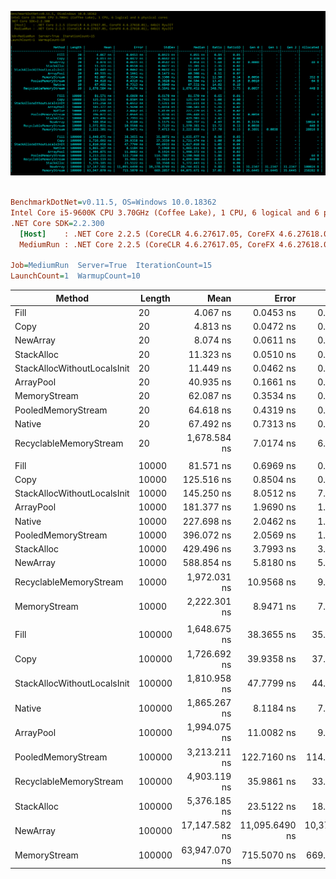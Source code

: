 ![Alt text](perf.png?raw=true "Perf")

``` ini

BenchmarkDotNet=v0.11.5, OS=Windows 10.0.18362
Intel Core i5-9600K CPU 3.70GHz (Coffee Lake), 1 CPU, 6 logical and 6 physical cores
.NET Core SDK=2.2.300
  [Host]    : .NET Core 2.2.5 (CoreCLR 4.6.27617.05, CoreFX 4.6.27618.01), 64bit RyuJIT
  MediumRun : .NET Core 2.2.5 (CoreCLR 4.6.27617.05, CoreFX 4.6.27618.01), 64bit RyuJIT

Job=MediumRun  Server=True  IterationCount=15  
LaunchCount=1  WarmupCount=10  

```
|                      Method | Length |          Mean |          Error |         StdDev |        Median |  Ratio | RatioSD |   Gen 0 |   Gen 1 |   Gen 2 | Allocated |
|---------------------------- |------- |--------------:|---------------:|---------------:|--------------:|-------:|--------:|--------:|--------:|--------:|----------:|
|                        Fill |     20 |      4.067 ns |      0.0453 ns |      0.0423 ns |      4.055 ns |   0.84 |    0.01 |       - |       - |       - |         - |
|                        Copy |     20 |      4.813 ns |      0.0472 ns |      0.0442 ns |      4.820 ns |   1.00 |    0.00 |       - |       - |       - |         - |
|                    NewArray |     20 |      8.074 ns |      0.0611 ns |      0.0542 ns |      8.054 ns |   1.68 |    0.02 |  0.0008 |       - |       - |      48 B |
|                  StackAlloc |     20 |     11.323 ns |      0.0510 ns |      0.0477 ns |     11.301 ns |   2.35 |    0.02 |       - |       - |       - |         - |
| StackAllocWithoutLocalsInit |     20 |     11.449 ns |      0.0462 ns |      0.0432 ns |     11.447 ns |   2.38 |    0.02 |       - |       - |       - |         - |
|                   ArrayPool |     20 |     40.935 ns |      0.1661 ns |      0.1473 ns |     40.908 ns |   8.51 |    0.07 |       - |       - |       - |         - |
|                MemoryStream |     20 |     62.087 ns |      0.3534 ns |      0.3306 ns |     62.000 ns |  12.90 |    0.14 |  0.0056 |       - |       - |     352 B |
|          PooledMemoryStream |     20 |     64.618 ns |      0.4319 ns |      0.3828 ns |     64.504 ns |  13.43 |    0.16 |  0.0010 |       - |       - |      64 B |
|                      Native |     20 |     67.492 ns |      0.7313 ns |      0.6840 ns |     67.532 ns |  14.02 |    0.19 |       - |       - |       - |         - |
|      RecyclableMemoryStream |     20 |  1,678.584 ns |      7.0174 ns |      6.5641 ns |  1,676.452 ns | 348.76 |    3.75 |  0.0057 |       - |       - |     448 B |
|                             |        |               |                |                |               |        |         |         |         |         |           |
|                        Fill |  10000 |     81.571 ns |      0.6969 ns |      0.6178 ns |     81.570 ns |   0.65 |    0.01 |       - |       - |       - |         - |
|                        Copy |  10000 |    125.516 ns |      0.8504 ns |      0.7955 ns |    125.464 ns |   1.00 |    0.00 |       - |       - |       - |         - |
| StackAllocWithoutLocalsInit |  10000 |    145.250 ns |      8.0512 ns |      7.5311 ns |    141.611 ns |   1.16 |    0.06 |       - |       - |       - |         - |
|                   ArrayPool |  10000 |    181.377 ns |      1.9690 ns |      1.8418 ns |    180.503 ns |   1.45 |    0.02 |       - |       - |       - |         - |
|                      Native |  10000 |    227.698 ns |      2.0462 ns |      1.8139 ns |    227.779 ns |   1.81 |    0.02 |       - |       - |       - |         - |
|          PooledMemoryStream |  10000 |    396.072 ns |      2.0569 ns |      1.8234 ns |    395.448 ns |   3.16 |    0.02 |  0.0010 |       - |       - |      64 B |
|                  StackAlloc |  10000 |    429.496 ns |      3.7993 ns |      3.3680 ns |    429.903 ns |   3.42 |    0.03 |       - |       - |       - |         - |
|                    NewArray |  10000 |    588.854 ns |      5.8180 ns |      5.1575 ns |    588.797 ns |   4.69 |    0.05 |  0.1574 |       - |       - |   10024 B |
|      RecyclableMemoryStream |  10000 |  1,972.031 ns |     10.9568 ns |      9.7129 ns |  1,970.381 ns |  15.72 |    0.12 |  0.0038 |       - |       - |     448 B |
|                MemoryStream |  10000 |  2,222.301 ns |      8.9471 ns |      7.4713 ns |  2,223.018 ns |  17.70 |    0.13 |  0.3891 |  0.0038 |       - |   28816 B |
|                             |        |               |                |                |               |        |         |         |         |         |           |
|                        Fill | 100000 |  1,648.675 ns |     38.3655 ns |     35.8872 ns |  1,635.677 ns |   0.96 |    0.03 |       - |       - |       - |         - |
|                        Copy | 100000 |  1,726.692 ns |     39.9358 ns |     37.3559 ns |  1,721.474 ns |   1.00 |    0.00 |       - |       - |       - |         - |
| StackAllocWithoutLocalsInit | 100000 |  1,810.958 ns |     47.7799 ns |     44.6933 ns |  1,817.018 ns |   1.05 |    0.04 |       - |       - |       - |         - |
|                      Native | 100000 |  1,865.267 ns |      8.1184 ns |      7.1968 ns |  1,865.611 ns |   1.08 |    0.02 |       - |       - |       - |         - |
|                   ArrayPool | 100000 |  1,994.075 ns |     11.0082 ns |      9.1924 ns |  1,990.372 ns |   1.16 |    0.02 |       - |       - |       - |         - |
|          PooledMemoryStream | 100000 |  3,213.211 ns |    122.7160 ns |    114.7887 ns |  3,190.968 ns |   1.86 |    0.09 |       - |       - |       - |      64 B |
|      RecyclableMemoryStream | 100000 |  4,903.119 ns |     35.9861 ns |     33.6614 ns |  4,899.909 ns |   2.84 |    0.06 |       - |       - |       - |     448 B |
|                  StackAlloc | 100000 |  5,376.185 ns |     23.5122 ns |     18.3568 ns |  5,372.443 ns |   3.13 |    0.06 |       - |       - |       - |         - |
|                    NewArray | 100000 | 17,147.582 ns | 11,095.6490 ns | 10,378.8769 ns | 20,744.821 ns |   9.88 |    5.94 | 31.2347 | 31.2347 | 31.2347 |  100024 B |
|                MemoryStream | 100000 | 63,947.070 ns |    715.5070 ns |    669.2857 ns | 64,075.671 ns |  37.05 |    0.80 | 35.6445 | 35.6445 | 35.6445 |  258282 B |
